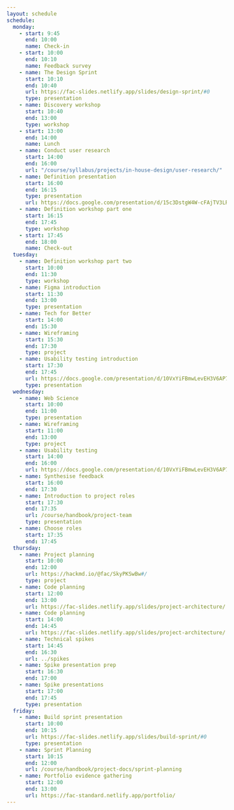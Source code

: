 ```yaml
---
layout: schedule
schedule:
  monday:
    - start: 9:45
      end: 10:00
      name: Check-in
    - start: 10:00
      end: 10:10
      name: Feedback survey
    - name: The Design Sprint
      start: 10:10
      end: 10:40
      url: https://fac-slides.netlify.app/slides/design-sprint/#0
      type: presentation
    - name: Discovery workshop
      start: 10:40
      end: 13:00
      type: workshop
    - start: 13:00
      end: 14:00
      name: Lunch
    - name: Conduct user research
      start: 14:00
      end: 16:00
      url: "/course/syllabus/projects/in-house-design/user-research/"
    - name: Definition presentation
      start: 16:00
      end: 16:15
      type: presentation
      url: https://docs.google.com/presentation/d/15c3DstgW4W-cFAjTV3LRNuvS9D7Ny5_UMOMYqW-Nvj0/edit?usp=sharing
    - name: Definition workshop part one
      start: 16:15
      end: 17:45
      type: workshop
    - start: 17:45
      end: 18:00
      name: Check-out
  tuesday:
    - name: Definition workshop part two
      start: 10:00
      end: 11:30
      type: workshop
    - name: Figma introduction
      start: 11:30
      end: 13:00
      type: presentation
    - name: Tech for Better
      start: 14:00
      end: 15:30
    - name: Wireframing
      start: 15:30
      end: 17:30
      type: project
    - name: Usability testing introduction
      start: 17:30
      end: 17:45
      url: https://docs.google.com/presentation/d/10VxYiFBmwLevEH3V6AP74ibf_JRt51Gd-295TICrWQU/edit?usp=sharing
      type: presentation
  wednesday:
    - name: Web Science
      start: 10:00
      end: 11:00
      type: presentation
    - name: Wireframing
      start: 11:00
      end: 13:00
      type: project
    - name: Usability testing
      start: 14:00
      end: 16:00
      url: https://docs.google.com/presentation/d/10VxYiFBmwLevEH3V6AP74ibf_JRt51Gd-295TICrWQU/edit?usp=sharing
    - name: Synthesise feedback
      start: 16:00
      end: 17:30
    - name: Introduction to project roles
      start: 17:30
      end: 17:35
      url: /course/handbook/project-team
      type: presentation
    - name: Choose roles
      start: 17:35
      end: 17:45
  thursday:
    - name: Project planning
      start: 10:00
      end: 12:00
      url: https://hackmd.io/@fac/SkyPKSwBw#/
      type: project
    - name: Code planning
      start: 12:00
      end: 13:00
      url: https://fac-slides.netlify.app/slides/project-architecture/
    - name: Code planning
      start: 14:00
      end: 14:45
      url: https://fac-slides.netlify.app/slides/project-architecture/
    - name: Technical spikes
      start: 14:45
      end: 16:30
      url: ../spikes
    - name: Spike presentation prep
      start: 16:30
      end: 17:00
    - name: Spike presentations
      start: 17:00
      end: 17:45
      type: presentation
  friday:
    - name: Build sprint presentation
      start: 10:00
      end: 10:15
      url: https://fac-slides.netlify.app/slides/build-sprint/#0
      type: presentation
    - name: Sprint Planning
      start: 10:15
      end: 12:00
      url: /course/handbook/project-docs/sprint-planning
    - name: Portfolio evidence gathering
      start: 12:00
      end: 13:00
      url: https://fac-standard.netlify.app/portfolio/
---
```

